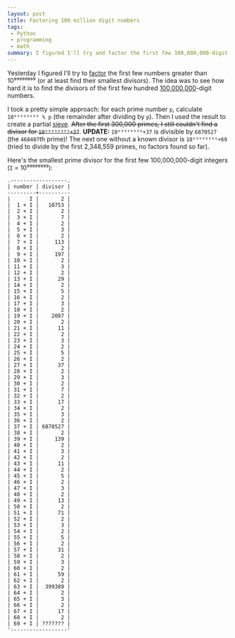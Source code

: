 ```yaml
---
layout: post
title: Factoring 100 million digit numbers
tags:
 - Python
 - programming
 - math
summary: I figured I'll try and factor the first few 100,000,000-digit numbers.
---
```


Yesterday I figured I'll try to
[factor](http://en.wikipedia.org/wiki/Integer_factorization) the first few
numbers greater than 10⁹⁹⁹⁹⁹⁹⁹⁹ (or at least find their smallest divisors). The
idea was to see how hard it is to find the divisors of the first few hundred
[100,000,000](http://en.wikipedia.org/wiki/100000000)-digit numbers.

I took a pretty simple approach: for each prime number `p`, calculate
`10⁹⁹⁹⁹⁹⁹⁹⁹ % p` (the remainder after dividing by `p`). Then I used the result
to create a partial
[sieve](http://en.wikipedia.org/wiki/Sieve_of_Eratosthenes). <strike>After the first
300,000 primes, I still couldn't find a divisor for <code>10⁹⁹⁹⁹⁹⁹⁹⁹+37</code></strike>.
**UPDATE:** `10⁹⁹⁹⁹⁹⁹⁹⁹+37` is divisible by `6870527` (the `468407`th prime)!
The next one without a known divisor is `10⁹⁹⁹⁹⁹⁹⁹⁹+69` (tried to divide by the
first 2,348,559 primes, no factors found so far).

Here's the smallest prime divisor for the first few 100,000,000-digit integers
(`I` = 10⁹⁹⁹⁹⁹⁹⁹⁹):

    .------------------.
    | number | divisor |
    ---------+----------
    |      I |       2 |
    |  1 + I |   10753 |
    |  2 + I |       2 |
    |  3 + I |       7 |
    |  4 + I |       2 |
    |  5 + I |       3 |
    |  6 + I |       2 |
    |  7 + I |     113 |
    |  8 + I |       2 |
    |  9 + I |     197 |
    | 10 + I |       2 |
    | 11 + I |       3 |
    | 12 + I |       2 |
    | 13 + I |      29 |
    | 14 + I |       2 |
    | 15 + I |       5 |
    | 16 + I |       2 |
    | 17 + I |       3 |
    | 18 + I |       2 |
    | 19 + I |    2087 |
    | 20 + I |       2 |
    | 21 + I |      11 |
    | 22 + I |       2 |
    | 23 + I |       3 |
    | 24 + I |       2 |
    | 25 + I |       5 |
    | 26 + I |       2 |
    | 27 + I |      37 |
    | 28 + I |       2 |
    | 29 + I |       3 |
    | 30 + I |       2 |
    | 31 + I |       7 |
    | 32 + I |       2 |
    | 33 + I |      17 |
    | 34 + I |       2 |
    | 35 + I |       3 |
    | 36 + I |       2 |
    | 37 + I | 6870527 |
    | 38 + I |       2 |
    | 39 + I |     139 |
    | 40 + I |       2 |
    | 41 + I |       3 |
    | 42 + I |       2 |
    | 43 + I |      11 |
    | 44 + I |       2 |
    | 45 + I |       5 |
    | 46 + I |       2 |
    | 47 + I |       3 |
    | 48 + I |       2 |
    | 49 + I |      13 |
    | 50 + I |       2 |
    | 51 + I |      71 |
    | 52 + I |       2 |
    | 53 + I |       3 |
    | 54 + I |       2 |
    | 55 + I |       5 |
    | 56 + I |       2 |
    | 57 + I |      31 |
    | 58 + I |       2 |
    | 59 + I |       3 |
    | 60 + I |       2 |
    | 61 + I |      59 |
    | 62 + I |       2 |
    | 63 + I |  399389 |
    | 64 + I |       2 |
    | 65 + I |       3 |
    | 66 + I |       2 |
    | 67 + I |      17 |
    | 68 + I |       2 |
    | 69 + I | ??????? |
    '------------------'
